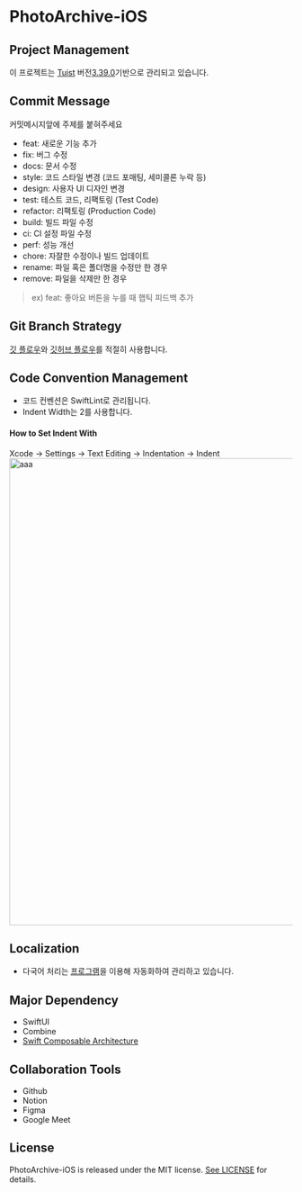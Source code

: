# PhotoArchive-iOS

## Project Management
이 프로젝트는 [Tuist](https://github.com/tuist/tuist) 버전[3.39.0](https://github.com/tuist/tuist/releases/tag/3.39.0)기반으로 관리되고 있습니다.

## Commit Message
커밋메시지앞에 주제를 붙혀주세요
 - feat: 새로운 기능 추가
 - fix: 버그 수정
 - docs: 문서 수정
 - style: 코드 스타일 변경 (코드 포매팅, 세미콜론 누락 등)
 - design: 사용자 UI 디자인 변경
 - test: 테스트 코드, 리팩토링 (Test Code)
 - refactor: 리팩토링 (Production Code)
 - build: 빌드 파일 수정
 - ci: CI 설정 파일 수정
 - perf: 성능 개선
 - chore: 자잘한 수정이나 빌드 업데이트
 - rename: 파일 혹은 폴더명을 수정만 한 경우
 - remove: 파일을 삭제만 한 경우
> ex) feat: 좋아요 버튼을 누를 때 햅틱 피드백 추가

## Git Branch Strategy
[깃 플로우](https://techblog.woowahan.com/2553/)와 [깃허브 플로우](https://docs.github.com/ko/get-started/using-github/github-flow)를 적절히 사용합니다.

## Code Convention Management
 - 코드 컨벤션은 SwiftLint로 관리됩니다.
 - Indent Width는 2를 사용합니다.
#### How to Set Indent With
Xcode -> Settings -> Text Editing -> Indentation -> Indent
<img width="830" alt="aaa" src="https://github.com/MyiOSPlayground/TCAStudy/assets/60125719/0cfaa8e9-27e7-4916-a711-69f9933d68c0">

## Localization
 - 다국어 처리는 [프로그램](https://github.com/HanweeeeLee/LocalizationGen)을 이용해 자동화하여 관리하고 있습니다. 
## Major Dependency
 - SwiftUI
 - Combine
 - [Swift Composable Architecture](https://github.com/pointfreeco/swift-composable-architecture)
 
## Collaboration Tools
 - Github
 - Notion
 - Figma
 - Google Meet
 
## License

PhotoArchive-iOS is released under the MIT license. [See LICENSE](https://github.com/Team-Archive/PhotoArchive-iOS/blob/master/LICENSE) for details.
